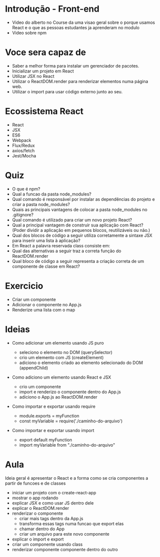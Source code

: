 # Introdução - Front-end

- Video do alberto no Course da uma visao geral sobre o porque usamos React e o que as pessoas
  estudantes ja aprenderam no modulo
- Video sobre npm

# Voce sera capaz de

- Saber a melhor forma para instalar um gerenciador de pacotes.
- Inicializar um projeto em React
- Utilizar JSX no React
- Utilizar o ReactDOM.render para renderizar elementos numa página web.
- Utilizar o import para usar código externo junto ao seu.

# Ecossistema React

- React
- JSX
- ES6
- Webpack
- Flux/Redux
- axios/fetch
- Jest/Mocha

# Quiz

- O que é npm?
- Qual a funcao da pasta node_modules?
- Qual comando é responsável por instalar as dependências do projeto e criar a pasta node_modules?
- Quais as principais vantagens de colocar a pasta node_modules no .gitignore?
- Qual comando é utilizado para criar um novo projeto React?
- Qual a principal vantagem de construir sua aplicação com React?
  (Poder dividir a aplicação em pequenos blocos, reutilizáveis ou não.)
- Qual dos blocos de código a seguir utiliza corretamente a sintaxe JSX para inserir uma lista à aplicação?
- Em React a palavra reservada class consiste em:
- Qual das alternativas a seguir traz a correta função do ReactDOM.render
- Qual bloco de código a seguir representa a criação correta de um componente de classe em React?

# Exercicio

- Criar um componente
- Adicionar o componente no App.js
- Renderize uma lista com o map

# Ideias

- Como adicionar um elemento usando JS puro
  - seleciono o elemento no DOM (querySelector)
  - crio um elemento com JS (createElement)
  - adiciono o elemento criado ao elemento selecionado do DOM (appendChild)
- Como adiciono um elemento usando React e JSX

  - crio um componente
  - import e renderizo o componente dentro do App.js
  - adiciono o App.js ao ReactDOM.render

- Como importar e exportar usando require

  - module.exports = myFunction
  - const myVariable = require('./caminho-do-arquivo')

- Como importar e exportar usando import
  - export default myFunction
  - import myVariable from "./caminho-do-arquivo"

# Aula

Ideia geral é apresentar o React e a forma como se cria componentes a partir de funcoes e de classes

- iniciar um projeto com o create-react-app
- mostrar o app rodando
- explicar JSX e como usar JS dentro dele
- explicar o ReactDOM.render
- renderizar o componente
  - criar mais tags dentro da App.js
  - transforma essas tags numa funcao que export elas
  - chamar dentro do App
  - criar um arquivo para este novo componente
- explicar o import e export
- criar um componente usando class
- renderizar componente componente dentro do outro
